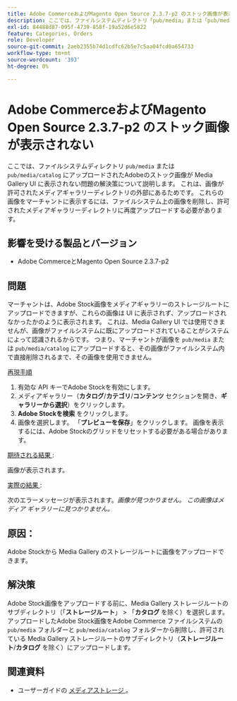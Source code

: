 ```yaml
---
title: Adobe CommerceおよびMagento Open Source 2.3.7-p2 のストック画像が表示されない
description: ここでは、ファイルシステムディレクトリ「pub/media」または「pub/media/catalog」にアップロードされたAdobeのストック画像が Media Gallery UI に表示されない問題の解決策について説明します。 これは、画像が許可されたメディアギャラリーディレクトリの外部にあるためです。 これらの画像をマーチャントに表示するには、ファイルシステム上の画像を削除し、許可されたメディアギャラリーディレクトリに再度アップロードする必要があります。
exl-id: 84488d87-095f-4739-858f-19a52d6e5822
feature: Categories, Orders
role: Developer
source-git-commit: 2aeb2355b74d1cdfc62b5e7c5aa04fcd0a654733
workflow-type: tm+mt
source-wordcount: '393'
ht-degree: 0%

---
```


# Adobe CommerceおよびMagento Open Source 2.3.7-p2 のストック画像が表示されない

ここでは、ファイルシステムディレクトリ `pub/media` または `pub/media/catalog` にアップロードされたAdobeのストック画像が Media Gallery UI に表示されない問題の解決策について説明します。 これは、画像が許可されたメディアギャラリーディレクトリの外部にあるためです。 これらの画像をマーチャントに表示するには、ファイルシステム上の画像を削除し、許可されたメディアギャラリーディレクトリに再度アップロードする必要があります。

## 影響を受ける製品とバージョン

* Adobe CommerceとMagento Open Source 2.3.7-p2


## 問題

マーチャントは、Adobe Stock画像をメディアギャラリーのストレージルートにアップロードできますが、これらの画像は UI に表示されず、アップロードされなかったかのように表示されます。 これは、Media Gallery UI では使用できませんが、画像がファイルシステムに既にアップロードされていることがシステムによって認識されるからです。 つまり、マーチャントが画像を `pub/media` または `pub/media/catalog` にアップロードすると、その画像がファイルシステム内で直接削除されるまで、その画像を使用できません。

<u> 再現手順 </u>

1. 有効な API キーでAdobe Stockを有効にします。
1. メディアギャラリー（**カタログ**/**カテゴリ**/**コンテンツ** セクションを開き、**ギャラリーから選択**）をクリックします。
1. **Adobe Stockを検索** をクリックします。
1. 画像を選択します。 「**プレビューを保存**」をクリックします。 画像を表示するには、Adobe Stockのグリッドをリセットする必要がある場合があります。

<u> 期待される結果 </u>:

画像が表示されます。

<u> 実際の結果 </u>:

次のエラーメッセージが表示されます。*画像が見つかりません。 この画像はメディア ギャラリーに見つかりません。*

## 原因：

Adobe Stockから Media Gallery のストレージルートに画像をアップロードできます。

## 解決策

Adobe Stock画像をアップロードする前に、Media Gallery ストレージルートのサブディレクトリ（「**ストレージルート**」 > 「**カタログ** を除く）を選択します。
アップロードしたAdobe Stock画像をAdobe Commerce ファイルシステムの `pub/media` フォルダーと `pub/media/catalog` フォルダーから削除し、許可されている Media Gallery ストレージルートのサブディレクトリ（**ストレージルート**/**カタログ** を除く）にアップロードします。

## 関連資料

* ユーザーガイドの [ メディアストレージ ](https://experienceleague.adobe.com/en/docs/commerce-admin/content-design/wysiwyg/storage/media-storage)。

